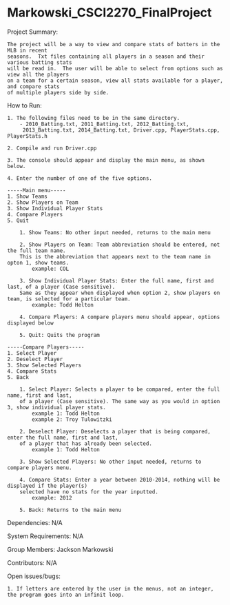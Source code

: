 # Markowski_CSCI2270_FinalProject

Project Summary:

	The project will be a way to view and compare stats of batters in the MLB in recent 
	seasons.  Txt files containing all players in a season and their various batting stats
	will be read in.  The user will be able to select from options such as view all the players
	on a team for a certain season, view all stats available for a player, and compare stats
	of multiple players side by side.


How to Run:

	1. The following files need to be in the same directory.
		- 2010_Batting.txt, 2011_Batting.txt, 2012_Batting.txt,
		 2013_Batting.txt, 2014_Batting.txt, Driver.cpp, PlayerStats.cpp, PlayerStats.h

	2. Compile and run Driver.cpp

	3. The console should appear and display the main menu, as shown below.

	4. Enter the number of one of the five options.

	-----Main menu-----
	1. Show Teams
	2. Show Players on Team
	3. Show Individual Player Stats
	4. Compare Players
	5. Quit

		1. Show Teams: No other input needed, returns to the main menu

		2. Show Players on Team: Team abbreviation should be entered, not the full team name.
		This is the abbreviation that appears next to the team name in opton 1, show teams.
			example: COL

		3. Show Individual Player Stats: Enter the full name, first and last, of a player (Case sensitive).
		Same as they appear when displayed when option 2, show players on team, is selected for a particular team.
			example: Todd Helton

		4. Compare Players: A compare players menu should appear, options displayed below

		5. Quit: Quits the program
	
	-----Compare Players-----
	1. Select Player
	2. Deselect Player
	3. Show Selected Players
	4. Compare Stats
	5. Back

		1. Select Player: Selects a player to be compared, enter the full name, first and last,
		of a player (Case sensitive). The same way as you would in option 3, show individual player stats.
			example 1: Todd Helton
			example 2: Troy Tulowitzki

		2. Deselect Player: Deselects a player that is being compared, enter the full name, first and last,
		of a player that has already been selected.
			example 1: Todd Helton

		3. Show Selected Players: No other input needed, returns to compare players menu.

		4. Compare Stats: Enter a year between 2010-2014, nothing will be displayed if the player(s)
		selected have no stats for the year inputted.
			example: 2012

		5. Back: Returns to the main menu


Dependencies: N/A

System Requirements: N/A

Group	Members: Jackson Markowski

Contributors: N/A

Open issues/bugs: 

	1. If letters are entered by the user in the menus, not an integer, the program goes into an infinit loop.
